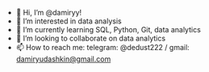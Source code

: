 - 👋 Hi, I’m @damiryy!
- 👀 I’m interested in data analysis
- 🌱 I’m currently learning SQL, Python, Git, data analytics
- 💞️ I’m looking to collaborate on data analytics
- 📫 How to reach me: telegram: @dedust222 / gmail: damiryudashkin@gmail.com



<!---
damiryy/damiryy is a ✨ special ✨ repository because its `README.md` (this file) appears on your GitHub profile.
You can click the Preview link to take a look at your changes.
--->
